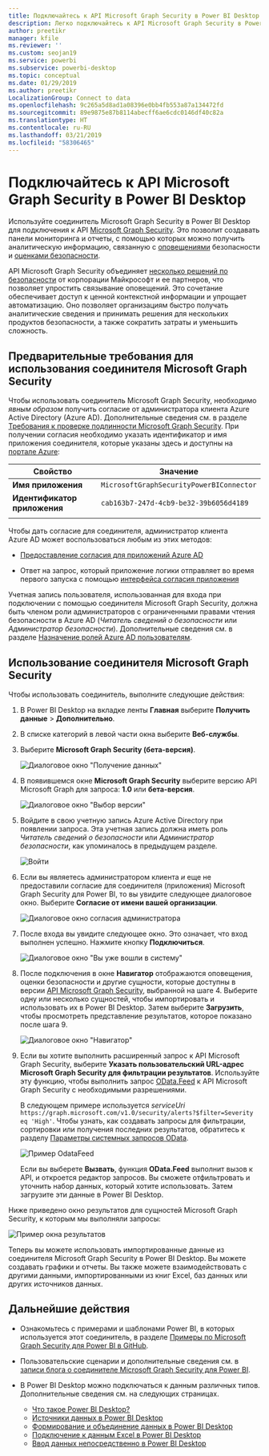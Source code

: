 ```yaml
---
title: Подключайтесь к API Microsoft Graph Security в Power BI Desktop
description: Легко подключайтесь к API Microsoft Graph Security в Power BI Desktop
author: preetikr
manager: kfile
ms.reviewer: ''
ms.custom: seojan19
ms.service: powerbi
ms.subservice: powerbi-desktop
ms.topic: conceptual
ms.date: 01/29/2019
ms.author: preetikr
LocalizationGroup: Connect to data
ms.openlocfilehash: 9c265a5d8ad1a08396e0bb4fb553a87a134472fd
ms.sourcegitcommit: 89e9875e87b8114abecff6ae6cdc0146df40c82a
ms.translationtype: HT
ms.contentlocale: ru-RU
ms.lasthandoff: 03/21/2019
ms.locfileid: "58306465"
---
```

# <a name="connect-to-the-microsoft-graph-security-api-in-power-bi-desktop"></a>Подключайтесь к API Microsoft Graph Security в Power BI Desktop

Используйте соединитель Microsoft Graph Security в Power BI Desktop для подключения к API [Microsoft Graph Security](https://aka.ms/graphsecuritydocs). Это позволит создавать панели мониторинга и отчеты, с помощью которых можно получить аналитическую информацию, связанную с [оповещениями](https://docs.microsoft.com/graph/api/resources/alert?view=graph-rest-1.0) безопасности и [оценками безопасности](https://docs.microsoft.com/graph/api/resources/securescores?view=graph-rest-beta).

API Microsoft Graph Security объединяет [несколько решений по безопасности](https://aka.ms/graphsecurityalerts) от корпорации Майкрософт и ее партнеров, что позволяет упростить связывание оповещений. Это сочетание обеспечивает доступ к ценной контекстной информации и упрощает автоматизацию. Оно позволяет организациям быстро получать аналитические сведения и принимать решения для нескольких продуктов безопасности, а также сократить затраты и уменьшить сложность.

## <a name="prerequisites-to-use-the-microsoft-graph-security-connector"></a>Предварительные требования для использования соединителя Microsoft Graph Security

Чтобы использовать соединитель Microsoft Graph Security, необходимо *явным образом* получить согласие от администратора клиента Azure Active Directory (Azure AD). Дополнительные сведения см. в разделе [Требования к проверке подлинности Microsoft Graph Security](https://aka.ms/graphsecurityauth).
При получении согласия необходимо указать идентификатор и имя приложения соединителя, которые указаны здесь и доступны на [портале Azure](https://portal.azure.com):

| Свойство | Значение |
|----------|-------|
| **Имя приложения** | `MicrosoftGraphSecurityPowerBIConnector` |
| **Идентификатор приложения** | `cab163b7-247d-4cb9-be32-39b6056d4189` |
|||

Чтобы дать согласие для соединителя, администратор клиента Azure AD может воспользоваться любым из этих методов:

* [Предоставление согласия для приложений Azure AD](https://docs.microsoft.com/azure/active-directory/develop/v2-permissions-and-consent)

* Ответ на запрос, который приложение логики отправляет во время первого запуска с помощью [интерфейса согласия приложения](https://docs.microsoft.com/azure/active-directory/develop/application-consent-experience)
   
Учетная запись пользователя, использованная для входа при подключении с помощью соединителя Microsoft Graph Security, должна быть членом роли администраторов с ограниченными правами чтения безопасности в Azure AD (*Читатель сведений о безопасности* или *Администратор безопасности*). Дополнительные сведения см. в разделе [Назначение ролей Azure AD пользователям](https://docs.microsoft.com/graph/security-authorization#assign-azure-ad-roles-to-users).

## <a name="using-the-microsoft-graph-security-connector"></a>Использование соединителя Microsoft Graph Security

Чтобы использовать соединитель, выполните следующие действия:

1. В Power BI Desktop на вкладке ленты **Главная** выберите **Получить данные** > **Дополнительно**.
2. В списке категорий в левой части окна выберите **Веб-службы**.
3. Выберите **Microsoft Graph Security (бета-версия)**.

    ![Диалоговое окно "Получение данных"](media/desktop-connect-graph-security/GetData.PNG)
    
4. В появившемся окне **Microsoft Graph Security** выберите версию API Microsoft Graph для запроса: **1.0** или **бета-версия**.

    ![Диалоговое окно "Выбор версии"](media/desktop-connect-graph-security/selectVersion.PNG)
    
5. Войдите в свою учетную запись Azure Active Directory при появлении запроса. Эта учетная запись должна иметь роль *Читатель сведений о безопасности* или *Администратор безопасности*, как упоминалось в предыдущем разделе.

    ![Войти](media/desktop-connect-graph-security/SignIn.PNG) 
    
6. Если вы являетесь администратором клиента *и* еще не предоставили согласие для соединителя (приложения) Microsoft Graph Security для Power BI, то вы увидите следующее диалоговое окно. Выберите **Согласие от имени вашей организации**.

    ![Диалоговое окно согласия администратора](media/desktop-connect-graph-security/AdminConsent.PNG)
    
7. После входа вы увидите следующее окно. Это означает, что вход выполнен успешно. Нажмите кнопку **Подключиться**.

    ![Диалоговое окно "Вы уже вошли в систему"](media/desktop-connect-graph-security/SignedIn.PNG)
    
8. После подключения в окне **Навигатор** отображаются оповещения, оценки безопасности и другие сущности, которые доступны в версии [API Microsoft Graph Security](https://aka.ms/graphsecuritydocs), выбранной на шаге 4. Выберите одну или несколько сущностей, чтобы импортировать и использовать их в Power BI Desktop. Затем выберите **Загрузить**, чтобы просмотреть представление результатов, которое показано после шага 9.

    ![Диалоговое окно "Навигатор"](media/desktop-connect-graph-security/NavTable.PNG)
    
9. Если вы хотите выполнить расширенный запрос к API Microsoft Graph Security, выберите **Указать пользовательский URL-адрес Microsoft Graph Security для фильтрации результатов**. Используйте эту функцию, чтобы выполнить запрос [OData.Feed](https://docs.microsoft.com/power-bi/desktop-connect-odata) к API Microsoft Graph Security с необходимыми разрешениями.

   В следующем примере используется *serviceUri* `https://graph.microsoft.com/v1.0/security/alerts?$filter=Severity eq 'High'`. Чтобы узнать, как создавать запросы для фильтрации, сортировки или получения последних результатов, обратитесь к разделу [Параметры системных запросов OData](https://docs.microsoft.com/graph/query-parameters).

   ![Пример OdataFeed](media/desktop-connect-graph-security/ODataFeed.PNG)
    
   Если вы выберете **Вызвать**, функция **OData.Feed** выполнит вызов к API, и откроется редактор запросов. Вы сможете отфильтровать и уточнить набор данных, который хотите использовать. Затем загрузите эти данные в Power BI Desktop.

Ниже приведено окно результатов для сущностей Microsoft Graph Security, к которым мы выполняли запросы:

   ![Пример окна результатов](media/desktop-connect-graph-security/Result.PNG)
    

Теперь вы можете использовать импортированные данные из соединителя Microsoft Graph Security в Power BI Desktop. Вы можете создавать графики и отчеты. Вы также можете взаимодействовать с другими данными, импортированными из книг Excel, баз данных или других источников данных.

## <a name="next-steps"></a>Дальнейшие действия
* Ознакомьтесь с примерами и шаблонами Power BI, в которых используется этот соединитель, в разделе [Примеры по Microsoft Graph Security для Power BI в GitHub](https://aka.ms/graphsecuritypowerbiconnectorsamples).

* Пользовательские сценарии и дополнительные сведения см. в [записи блога о соединителе Microsoft Graph Security для Power BI](https://aka.ms/graphsecuritypowerbiconnectorblogpost).

* В Power BI Desktop можно подключаться к данным различных типов. Дополнительные сведения см. на следующих страницах.

    * [Что такое Power BI Desktop?](desktop-what-is-desktop.md)
    * [Источники данных в Power BI Desktop](desktop-data-sources.md)
    * [Формирование и объединение данных в Power BI Desktop](desktop-shape-and-combine-data.md)
    * [Подключение к данным Excel в Power BI Desktop](desktop-connect-excel.md)
    * [Ввод данных непосредственно в Power BI Desktop](desktop-enter-data-directly-into-desktop.md)
